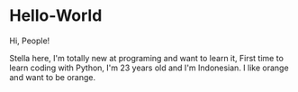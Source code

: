 # Hello-World

Hi, People!

Stella here, I'm totally new at programing and want to learn it,
First time to learn coding with Python,
I'm 23 years old and I'm Indonesian. 
I like orange and want to be orange.
